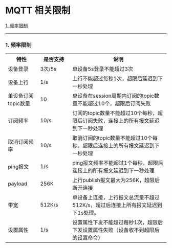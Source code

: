 
# MQTT 相关限制

<a href="#1">1. 频率限制</a>

---

<h3 id="1">1. 频率限制</h3>

<table>
<tr><th width="20%">特性</th><th width="20%">是否支持</th><th>说明</th></tr>
<tr><td>设备登录</td><td>3次/5s</td><td>单设备5s登录不能超过3次</td></tr>
<tr><td>设备上行</td><td>1/s</td><td>上行不能超过每秒1次，超限后延迟到下一秒处理</td></tr>
<tr><td>单设备订阅topic数量</td><td>10</td><td>单设备在session周期内订阅的topic数量不能超过10个，超限后订阅失败</td></tr>
<tr><td>订阅频率</td><td>10/s</td><td>订阅的topic数量不能超过10个每秒，超限后订阅失败，连接上的所有报文延迟到下一秒处理</td></tr>
<tr><td>取消订阅频率</td><td>10/s</td><td>取消订阅的topic数量不能超过10个每秒，超限后连接上的所有报文延迟到下一秒处理</td></tr>
<tr><td>ping报文</td><td>1/s</td><td>ping报文频率不能超过1个每秒，超限后连接上的所有报文延迟到下一秒处理</td></tr>
<tr><td>payload</td><td>256K</td><td>上行publish报文最大为256K，超限后断开连接</td></tr>
<tr><td>带宽</td><td>512K/s</td><td>单设备上连接，上行报文总流量不超过512K/s，超过后连接上所有报文延迟到下1s处理。</td></tr>
<tr><td>设置属性</td><td>1/s</td><td>	设置属性下发不能超过每秒1次，超限后下发设置属性失败（设备收不到超限后的设置命令）</td></tr>
</table>




